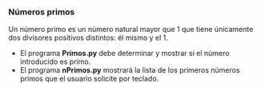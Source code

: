 ### Números primos

Un número primo es un número natural mayor que 1 que tiene únicamente dos divisores positivos distintos: él mismo y el 1.

- El programa **Primos.py** debe determinar y mostrar si el número introducido es primo.
- El programa **nPrimos.py** mostrará la lista de los primeros números primos que el usuario solicite por teclado.